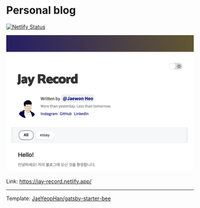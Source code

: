 # Personal blog

[![Netlify Status](https://api.netlify.com/api/v1/badges/f00c0c0c-ff44-4d3b-9caa-b4b026d769d4/deploy-status)](https://app.netlify.com/sites/jay-record/deploys)

![screenshot](./assets/main.png)

Link: https://jay-record.netlify.app/

---

Template: [JaeYeopHan/gatsby-starter-bee](https://github.com/JaeYeopHan/gatsby-starter-bee)
